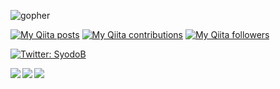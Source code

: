 ![gopher](https://user-images.githubusercontent.com/69021549/116813943-664f1b00-ab91-11eb-89d4-deef792619d1.gif)

[![My Qiita posts](https://qiita-badge.apiapi.app/s/ryuji-oda/posts.svg)](http://qiita.com/ryuji-oda) [![My Qiita contributions](https://qiita-badge.apiapi.app/s/ryuji-oda/contributions.svg)](http://qiita.com/ryuji-oda) [![My Qiita followers](https://qiita-badge.apiapi.app/s/ryuji-oda/followers.svg)](http://qiita.com/ryuji-oda)

<p>
  <a href="https://twitter.com/SyodoB" target="_blank">
    <img alt="Twitter: SyodoB" src="https://img.shields.io/twitter/follow/SyodoB.svg?style=social" />
  </a>
</p>

<a href="https://github.com/anuraghazra/github-readme-stats">
  <img align="left" src="https://github-readme-stats.vercel.app/api?username=daiki328&show_icons=true&theme=cobalt" />
</a>
<a href="https://github.com/anuraghazra/github-readme-stats">
  <img align="left" src="https://github-readme-stats.vercel.app/api/top-langs/?username=daiki328&theme=cobalt" />
</a>

<a href="https://github.com/daiki328" target="_blank">
  <img src="https://grass-graph.moshimo.works/images/daiki328.png?rotate=0">
</a>
